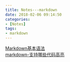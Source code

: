 ```yaml
---
title: Notes---markdown
date: 2018-02-06 09:14:50
categories:
- [Notes]
tags:
- markdown
---
```


[Markdown基本语法](https://www.jianshu.com/p/191d1e21f7ed)  
[markdown-支持哪些代码高亮](https://blog.csdn.net/u013866352/article/details/105386133)